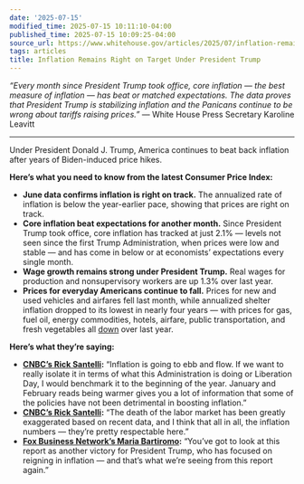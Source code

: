 ```yaml
---
date: '2025-07-15'
modified_time: 2025-07-15 10:11:10-04:00
published_time: 2025-07-15 10:09:25-04:00
source_url: https://www.whitehouse.gov/articles/2025/07/inflation-remains-right-on-target-under-president-trump/
tags: articles
title: Inflation Remains Right on Target Under President Trump
---
```

 
*“Every month since President Trump took office, core inflation — the
best measure of inflation — has beat or matched expectations. The data
proves that President Trump is stabilizing inflation and the Panicans
continue to be wrong about tariffs raising prices.”* — White House Press
Secretary Karoline Leavitt

------------------------------------------------------------------------

Under President Donald J. Trump, America continues to beat back
inflation after years of Biden-induced price hikes.

**Here’s what you need to know from the latest Consumer Price Index:**

-   **June data confirms inflation is right on track.** The annualized
    rate of inflation is below the year-earlier pace, showing that
    prices are right on track.
-   **Core inflation beat expectations for another month.** Since
    President Trump took office, core inflation has tracked at just 2.1%
    — levels not seen since the first Trump Administration, when prices
    were low and stable — and has come in below or at economists’
    expectations every single month.
-   **Wage growth remains strong under President Trump.** Real wages for
    production and nonsupervisory workers are up 1.3% over last year.
-   **Prices for everyday Americans continue to fall.** Prices for new
    and used vehicles and airfares fell last month, while annualized
    shelter inflation dropped to its lowest in nearly four years — with
    prices for gas, fuel oil, energy commodities, hotels, airfare,
    public transportation, and fresh vegetables all
    [down](https://x.com/jackikotkiewicz/status/1945108503338623232)
    over last year.

**Here’s what they’re saying:**

-   [**CNBC’s Rick
    Santelli**](https://x.com/RapidResponse47/status/1945106850493448379)**:**
    “Inflation is going to ebb and flow. If we want to really isolate it
    in terms of what this Administration is doing or Liberation Day, I
    would benchmark it to the beginning of the year. January and
    February reads being warmer gives you a lot of information that some
    of the policies have not been detrimental in boosting inflation.”
-   [**CNBC’s Rick
    Santelli**](https://x.com/RapidResponse47/status/1945107173006070117)**:**
    “The death of the labor market has been greatly exaggerated based on
    recent data, and I think that all in all, the inflation numbers —
    they’re pretty respectable here.”
-   [**Fox Business Network’s Maria
    Bartiromo**](https://x.com/RapidResponse47/status/1945106403472875825)**:**
    “You’ve got to look at this report as another victory for President
    Trump, who has focused on reigning in inflation — and that’s what
    we’re seeing from this report again.”
